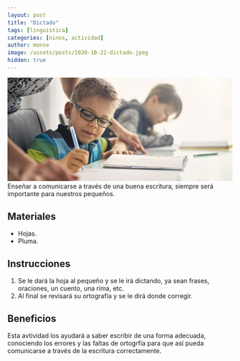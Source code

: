 ```yaml
---
layout: post
title: "Dictado"
tags: [linguistica]
categories: [ninos, actividad]
author: monse
image: /assets/posts/2020-10-22-dictado.jpeg
hidden: true
---
```

![Actividad de dictado](/assets/posts/2020-10-22-dictado.jpeg)<br/> 
Enseñar a comunicarse a través de una buena escritura, siempre será importante para nuestros pequeños.  

## Materiales 
- Hojas.
- Pluma.

## Instrucciones 
1. Se le dará la hoja al pequeño y se le irá dictando, ya sean frases, oraciones, un cuento, una rima, etc. 
2. Al final se revisará su ortografía y se le dirá donde corregir. 

## Beneficios 
Esta avtividad los ayudará a saber escribir de una forma adecuada, conociendo los errores y las faltas de ortogrfía para que así pueda comunicarse a través de la escritura correctamente. 